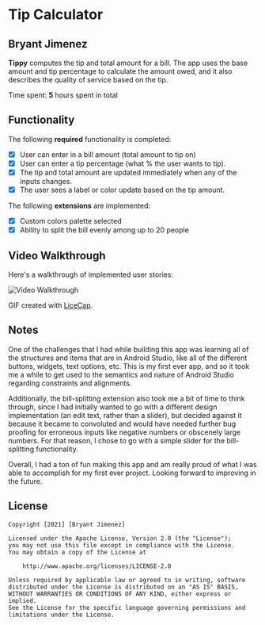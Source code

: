 # Tip Calculator 

## Bryant Jimenez

**Tippy** computes the tip and total amount for a bill. The app uses the base amount and tip percentage to calculate the amount owed, and it also describes the quality of service based on the tip.

Time spent: **5** hours spent in total

## Functionality 

The following **required** functionality is completed:

* [X] User can enter in a bill amount (total amount to tip on)
* [X] User can enter a tip percentage (what % the user wants to tip).
* [X] The tip and total amount are updated immediately when any of the inputs changes.
* [X] The user sees a label or color update based on the tip amount. 

The following **extensions** are implemented:

* [X] Custom colors palette selected
* [X] Ability to split the bill evenly among up to 20 people

## Video Walkthrough

Here's a walkthrough of implemented user stories:

<img src='https://imgur.com/a/YxEIzxf' title='Video Walkthrough' width='' alt='Video Walkthrough' />

GIF created with [LiceCap](http://www.cockos.com/licecap/).

## Notes

One of the challenges that I had while building this app was learning all of the structures and
items that are in Android Studio, like all of the different buttons, widgets, text options, etc.
This is my first ever app, and so it took me a while to get used to the semantics and nature of Android
Studio regarding constraints and alignments. 

Additionally, the bill-splitting extension also took me a bit of time to think through, since I had 
initially wanted to go with a different design implementation (an edit text, rather than a slider), 
but decided against it because it became to convoluted and would have needed further bug proofing 
for erroneous inputs like negative numbers or obscenely large numbers. For that reason, I chose to 
go with a simple slider for the bill-splitting functionality. 

Overall, I had a ton of fun making this app and am really proud of what I was able to accomplish for
my first ever project. Looking forward to improving in the future.

## License

    Copyright [2021] [Bryant Jimenez]

    Licensed under the Apache License, Version 2.0 (the "License");
    you may not use this file except in compliance with the License.
    You may obtain a copy of the License at

        http://www.apache.org/licenses/LICENSE-2.0

    Unless required by applicable law or agreed to in writing, software
    distributed under the License is distributed on an "AS IS" BASIS,
    WITHOUT WARRANTIES OR CONDITIONS OF ANY KIND, either express or implied.
    See the License for the specific language governing permissions and
    limitations under the License.